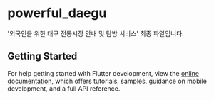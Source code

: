 # powerful_daegu
'외국인을 위한 대구 전통시장 안내 및 탐방 서비스' 최종 파일입니다.

## Getting Started

For help getting started with Flutter development, view the
[online documentation](https://docs.flutter.dev/), which offers tutorials,
samples, guidance on mobile development, and a full API reference.
